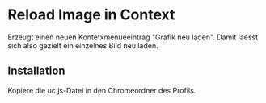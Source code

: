 # Reload Image in Context
Erzeugt einen neuen Kontetxmenueeintrag "Grafik neu laden". 
Damit laesst sich also gezielt ein einzelnes Bild neu laden.

## Installation
Kopiere die uc.js-Datei in den Chromeordner des Profils.

